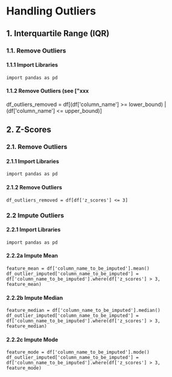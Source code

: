 # Handling Outliers
## 1. Interquartile Range (IQR)
### 1.1. Remove Outliers
#### 1.1.1 Import Libraries
    import pandas as pd
#### 1.1.2 Remove Outliers (see ["xxx
 df_outliers_removed = df[(df['column_name'] >= lower_bound) | (df['column_name'] <= upper_bound)]


## 2. Z-Scores
### 2.1. Remove Outliers
#### 2.1.1 Import Libraries
    import pandas as pd
#### 2.1.2 Remove Outliers
    df_outliers_removed = df[df['z_scores'] <= 3]
### 2.2 Impute Outliers
#### 2.2.1 Import Libraries
    import pandas as pd
#### 2.2.2a Impute Mean
    feature_mean = df['column_name_to_be_imputed'].mean()
    df_outlier_imputed['column_name_to_be_imputed'] = df['column_name_to_be_imputed'].where(df['z_scores'] > 3, feature_mean)
#### 2.2.2b Impute Median
    feature_median = df['column_name_to_be_imputed'].median()
    df_outlier_imputed['column_name_to_be_imputed'] = df['column_name_to_be_imputed'].where(df['z_scores'] > 3, feature_median)
#### 2.2.2c Impute Mode
    feature_mode = df['column_name_to_be_imputed'].mode()
    df_outlier_imputed['column_name_to_be_imputed'] = df['column_name_to_be_imputed'].where(df['z_scores'] > 3, feature_mode)
